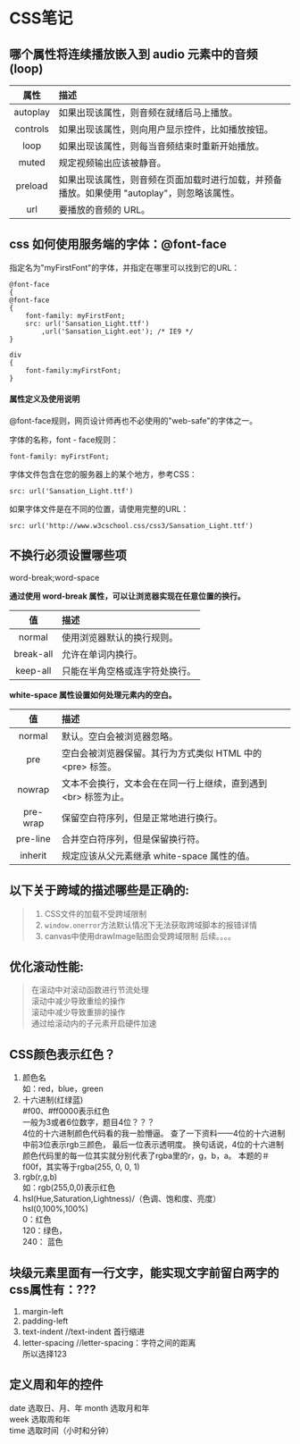 # CSS笔记

## 哪个属性将连续播放嵌入到 audio 元素中的音频(loop)
|属性		|描述
|:-:		|:-
|autoplay	|如果出现该属性，则音频在就绪后马上播放。
|controls	|如果出现该属性，则向用户显示控件，比如播放按钮。
|loop		|如果出现该属性，则每当音频结束时重新开始播放。
|muted		|规定视频输出应该被静音。					
|preload	|如果出现该属性，则音频在页面加载时进行加载，并预备播放。如果使用 "autoplay"，则忽略该属性。
|url		|要播放的音频的 URL。

## css 如何使用服务端的字体：@font-face
指定名为"myFirstFont"的字体，并指定在哪里可以找到它的URL：
```
@font-face
{
@font-face
{
	font-family: myFirstFont;
	src: url('Sansation_Light.ttf')
		,url('Sansation_Light.eot'); /* IE9 */
}

div
{
	font-family:myFirstFont;
}
```
#### 属性定义及使用说明
@font-face规则，网页设计师再也不必使用的"web-safe"的字体之一。

字体的名称，font - face规则：
```
font-family: myFirstFont;
```
字体文件包含在您的服务器上的某个地方，参考CSS：
```
src: url('Sansation_Light.ttf')
```
如果字体文件是在不同的位置，请使用完整的URL：
```
src: url('http://www.w3cschool.css/css3/Sansation_Light.ttf')
```

## 不换行必须设置哪些项
word-break;word-space

**通过使用 word-break 属性，可以让浏览器实现在任意位置的换行。**

|值			|描述							|
|:-:		|:-								|
|normal		|使用浏览器默认的换行规则。		|
|break-all	|允许在单词内换行。				|
|keep-all	|只能在半角空格或连字符处换行。		|

**white-space 属性设置如何处理元素内的空白。**

|值			|描述
|:-:		|:-
|normal		|默认。空白会被浏览器忽略。
|pre		|空白会被浏览器保留。其行为方式类似 HTML 中的 \<pre> 标签。
|nowrap		|文本不会换行，文本会在在同一行上继续，直到遇到 \<br> 标签为止。
|pre-wrap	|保留空白符序列，但是正常地进行换行。
|pre-line	|合并空白符序列，但是保留换行符。
|inherit	|规定应该从父元素继承 white-space 属性的值。

## 以下关于跨域的描述哪些是正确的:
>1. CSS文件的加载不受跨域限制  
>2. `window.onerror`方法默认情况下无法获取跨域脚本的报错详情  
>3. canvas中使用drawImage贴图会受跨域限制
后续。。。。

## 优化滚动性能:
>在滚动中对滚动函数进行节流处理  
滚动中减少导致重绘的操作  
滚动中减少导致重排的操作  
通过给滚动内的子元素开启硬件加速  

## CSS颜色表示红色？
1. 颜色名  
		如：red，blue，green  
2. 十六进制(红绿蓝)  
		#f00、#ff0000表示红色  
		一般为3或者6位数字，题目4位？？？  
		4位的十六进制颜色代码看的我一脸懵逼。 
		查了一下资料——4位的十六进制中前3位表示rgb三颜色，
		最后一位表示透明度。
		换句话说，4位的十六进制颜色代码里的每一位其实就分别代表了rgba里的r，g，b，a。
		本题的＃f00f，其实等于rgba(255, 0, 0, 1)
3. rgb(r,g,b)  
		如：rgb(255,0,0)表示红色   
4. hsl(Hue,Saturation,Lightness)/（色调、饱和度、亮度）   
hsl(0,100%,100%)  
		0：红色  
		120：绿色，  
		240： 蓝色   

## 块级元素里面有一行文字，能实现文字前留白两字的css属性有：???
1. margin-left  
1. padding-left  
1. text-indent  //text-indent 首行缩进  
1. letter-spacing  //letter-spacing：字符之间的距离  
		所以选择123
		
## 定义周和年的控件
date 选取日、月、年 month 选取月和年  
week 选取周和年  
time 选取时间（小时和分钟）